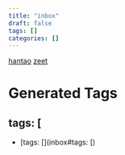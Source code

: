```yaml
---
title: "inbox"
draft: false
tags: []
categories: []
---
```


[hantao](/hantao)
[zeet](/zeet)












# Generated Tags

## tags: [

- [tags: [](inbox#tags: [)
